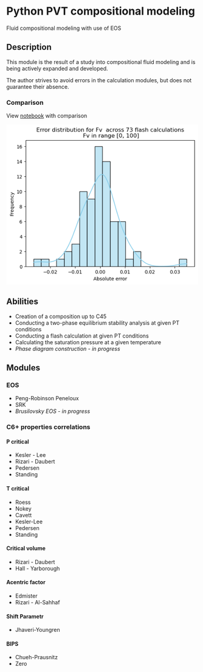 # Python PVT сompositional modeling  #

Fluid compositional modeling with use of EOS


## Description ##

This module is the result of a study into compositional fluid modeling and is being actively expanded and developed.

The author strives to avoid errors in the calculation modules, but does not guarantee their absence.

### Comparison ###
View [notebook](https://github.com/SidorenkoDD/BlackBoxFluid/blob/main/code/exmp_notebooks/exmp_pvtsim_comparison.ipynb) with comparison

![Two phase flash calculation comparison for Fv](./images/Fv_hist_error.png)


## Abilities ##

* Creation of a composition up to C45
* Conducting a two-phase equilibrium stability analysis at given PT conditions
* Conducting a flash calculation at given PT conditions
* Calculating the saturation pressure at a given temperature
* *Phase diagram construction - in progress*



## Modules ##

### EOS ###
* Peng-Robinson Peneloux
* SRK
* *Brusilovsky EOS -  in progress*


###  С6+ properties correlations  ###

#### P critical ####
* Kesler - Lee
* Rizari - Daubert
* Pedersen
* Standing

#### T critical ####
* Roess
* Nokey
* Cavett
* Kesler-Lee
* Pedersen
* Standing

#### Critical volume ####
* Rizari - Daubert
* Hall - Yarborough

#### Acentric factor ####
* Edmister
* Rizari - Al-Sahhaf

#### Shift Parametr ####
* Jhaveri-Youngren

#### BIPS ####
* Chueh-Prausnitz
* Zero






